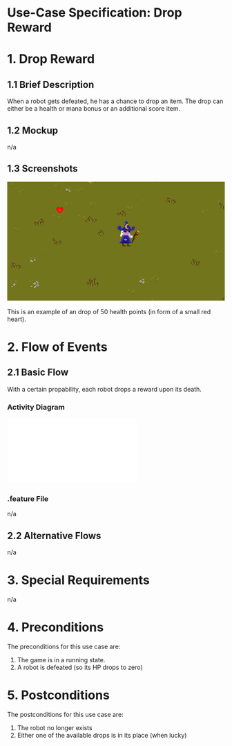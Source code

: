 # Use-Case Specification: Drop Reward

# 1. Drop Reward
## 1.1 Brief Description
When a robot gets defeated, he has a chance to drop an item. The drop can either be a health or mana bonus or an additional score item.

## 1.2 Mockup

n/a
## 1.3 Screenshots
![HP drop](../res/game/move_wizard_2.png)

This is an example of an drop of 50 health points (in form of a small red heart).

# 2. Flow of Events

## 2.1 Basic Flow

With a certain propability, each robot drops a reward upon its death.

### Activity Diagram
![Activity Diagram](../res/activity_diagrams/drop_reward.md)

### .feature File
n/a

## 2.2 Alternative Flows
n/a

# 3. Special Requirements
n/a

# 4. Preconditions
The preconditions for this use case are:
1. The game is in a running state.
2. A robot is defeated (so its HP drops to zero)

# 5. Postconditions
The postconditions for this use case are:
1. The robot no longer exists
2. Either one of the available drops is in its place (when lucky)


